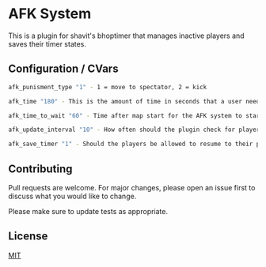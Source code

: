 # AFK System

This is a plugin for shavit's bhoptimer that manages inactive players and saves their timer states. 

## Configuration / CVars

```bash
afk_punisment_type "1" - 1 = move to spectator, 2 = kick

afk_time "180" - This is the amount of time in seconds that a user needs to be inactive to get promted the AFK menu.

afk_time_to_wait "60" - Time after map start for the AFK system to start working. 

afk_update_interval "10" - How often should the plugin check for player movement?

afk_save_timer "1" - Should the players be allowed to resume to their pre-afk timer state? 0 = disabled

```


## Contributing
Pull requests are welcome. For major changes, please open an issue first to discuss what you would like to change.

Please make sure to update tests as appropriate.

## License
[MIT](https://choosealicense.com/licenses/mit/)